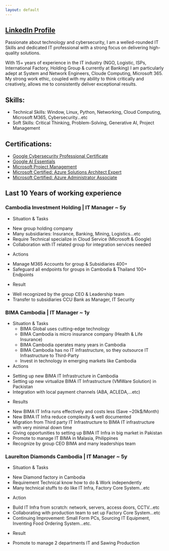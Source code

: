 ```yaml
---
layout: default
---
```


## [LinkedIn Profile](https://www.linkedin.com/in/chanmakara/) 

Passionate about technology and cybersecurity, I am a welled-rounded IT Skills and dedicated IT professional with a strong focus on delivering high-quality solutions. 

With 15+ years of experience in the IT industry (NGO, Logistic, ISPs, International Factory, Holding Group & currently at Banking) I am particularly adept at System and Network Engineers, Cloude Computing, Microsoft 365. My strong work ethic, coupled with my ability to think critically and creatively, allows me to consistently deliver exceptional results.

## Skills: 

*    Technical Skills: Window, Linux, Python, Networking, Cloud Computing, Microsoft M365, Cybersecurity...etc
*    Soft Skills: Critical Thinking, Problem-Solving, Generative AI, Project Management

## Certifications: 
* [Google Cybersecurity Professional Certificate](https://www.credly.com/badges/c0e3b062-d6c4-442c-af1a-714eac3f6aed)
* [Google AI Essentials](https://coursera.org/share/739d80de61d1b2f62b2e165b24dc96fa)
* [Microsoft Project Management](https://www.coursera.org/account/accomplishments/specialization/S29IKAZGGC60) 
* [Microsoft Certified: Azure Solutions Architect Expert](https://www.credly.com/badges/b7af0e3d-07ae-4de8-83a6-69ef0f0f8cdd)
* [Microsoft Certified: Azure Administrator Associate](https://www.credly.com/badges/46debf22-7108-48f0-aafa-5c27fc36f67e)

## Last 10 Years of working experience

### Cambodia Investment Holding | IT Manager ~ 5y
*	Situation & Tasks
  -	New group holding company
  - Many subsidiaries: Insurance, Banking, Mining, Logistics…etc
  -	Require Technical specialize in Cloud Service (Microsoft & Google)
  -	Collaboration with IT related group for integration services needed
*	Actions
  - Manage M365 Accounts for group & Subsidiaries 400+
  - Safeguard all endpoints for groups in Cambodia & Thailand 100+ Endpoints
*	Result
  - Well recognized by the group CEO & Leadership team
  -	Transfer to subsidiaries CCU Bank as Manager, IT Security

### BIMA Cambodia | IT Manager ~ 1y
* Situation & Tasks
  -	BIMA Global uses cutting-edge technology 
  -	BIMA Cambodia is micro insurance company (Health & Life Insurance)
  - BIMA Cambodia operates many years in Cambodia
  -	BIMA Cambodia has no IT infrastructure, so they outsource IT Infrastructure to Third-Party
  -	Invest in technology in emerging markets like Cambodia
*	Actions
  -	Setting up new BIMA IT Infrastructure in Cambodia
  -	Setting up new virtualize BIMA IT Infrastructure (VMWare Solution) in Packistan
  -	Integration with local payment channels (ABA, ACLEDA,…etc)
*	Results
  -	New BIMA IT Infra runs effectively and costs less (Save ~20k$/Month)
  -	New BIMA IT Infra reduce complexity & well documented
  -	Migration from Third party IT Infrastructure to BIMA IT infrastructure with very minimal down time
  -	Giving opportunities to setting up BIMA IT Infra in big market in Pakistan
  -	Promote to manage IT BIMA in Malasia, Philippines 
  -	Recognize by group CEO BIMA and many leaderships team

### Laurelton Diamonds Cambodia | IT Manager ~ 5y
*	Situation & Tasks
  -	New Diamond factory in Cambodia
  -	Requirement Technical know how to do & Work independently
  -	Many technical stuffs to do like IT Infra, Factory Core System…etc
*	Action
  -	Build IT Infra from scratch: network, servers, access doors, CCTV…etc
  -	Collaborating with production team to set up Factory Core System...etc
  -	Continuing Improvement: Small Form PCs, Sourcing IT Equipment, Inventing Food Ordering System...etc.
*	Result
  -	Promote to manage 2 departments IT and Sawing Production

  




